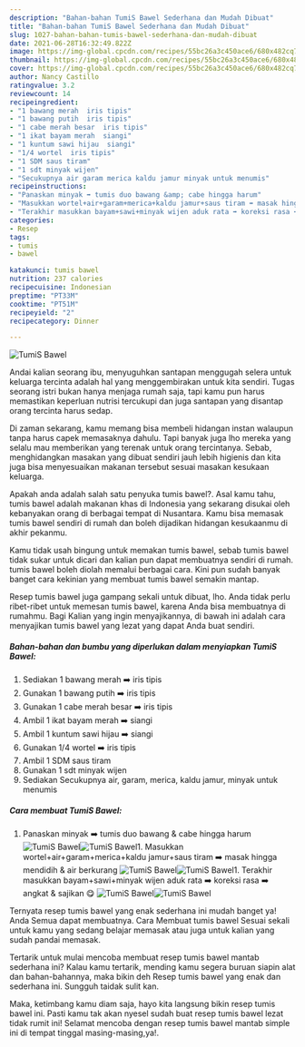 ```yaml
---
description: "Bahan-bahan TumiS Bawel Sederhana dan Mudah Dibuat"
title: "Bahan-bahan TumiS Bawel Sederhana dan Mudah Dibuat"
slug: 1027-bahan-bahan-tumis-bawel-sederhana-dan-mudah-dibuat
date: 2021-06-28T16:32:49.822Z
image: https://img-global.cpcdn.com/recipes/55bc26a3c450ace6/680x482cq70/tumis-bawel-foto-resep-utama.jpg
thumbnail: https://img-global.cpcdn.com/recipes/55bc26a3c450ace6/680x482cq70/tumis-bawel-foto-resep-utama.jpg
cover: https://img-global.cpcdn.com/recipes/55bc26a3c450ace6/680x482cq70/tumis-bawel-foto-resep-utama.jpg
author: Nancy Castillo
ratingvalue: 3.2
reviewcount: 14
recipeingredient:
- "1 bawang merah  iris tipis"
- "1 bawang putih  iris tipis"
- "1 cabe merah besar  iris tipis"
- "1 ikat bayam merah  siangi"
- "1 kuntum sawi hijau  siangi"
- "1/4 wortel  iris tipis"
- "1 SDM saus tiram"
- "1 sdt minyak wijen"
- "Secukupnya air garam merica kaldu jamur minyak untuk menumis"
recipeinstructions:
- "Panaskan minyak ➡️ tumis duo bawang &amp; cabe hingga harum"
- "Masukkan wortel+air+garam+merica+kaldu jamur+saus tiram ➡️ masak hingga mendidih &amp; air berkurang"
- "Terakhir masukkan bayam+sawi+minyak wijen aduk rata ➡️ koreksi rasa ➡️ angkat &amp; sajikan 😋"
categories:
- Resep
tags:
- tumis
- bawel

katakunci: tumis bawel 
nutrition: 237 calories
recipecuisine: Indonesian
preptime: "PT33M"
cooktime: "PT51M"
recipeyield: "2"
recipecategory: Dinner

---
```



![TumiS Bawel](https://img-global.cpcdn.com/recipes/55bc26a3c450ace6/680x482cq70/tumis-bawel-foto-resep-utama.jpg)

Andai kalian seorang ibu, menyuguhkan santapan menggugah selera untuk keluarga tercinta adalah hal yang menggembirakan untuk kita sendiri. Tugas seorang istri bukan hanya menjaga rumah saja, tapi kamu pun harus memastikan keperluan nutrisi tercukupi dan juga santapan yang disantap orang tercinta harus sedap.

Di zaman  sekarang, kamu memang bisa membeli hidangan instan walaupun tanpa harus capek memasaknya dahulu. Tapi banyak juga lho mereka yang selalu mau memberikan yang terenak untuk orang tercintanya. Sebab, menghidangkan masakan yang dibuat sendiri jauh lebih higienis dan kita juga bisa menyesuaikan makanan tersebut sesuai masakan kesukaan keluarga. 



Apakah anda adalah salah satu penyuka tumis bawel?. Asal kamu tahu, tumis bawel adalah makanan khas di Indonesia yang sekarang disukai oleh kebanyakan orang di berbagai tempat di Nusantara. Kamu bisa memasak tumis bawel sendiri di rumah dan boleh dijadikan hidangan kesukaanmu di akhir pekanmu.

Kamu tidak usah bingung untuk memakan tumis bawel, sebab tumis bawel tidak sukar untuk dicari dan kalian pun dapat membuatnya sendiri di rumah. tumis bawel boleh diolah memalui berbagai cara. Kini pun sudah banyak banget cara kekinian yang membuat tumis bawel semakin mantap.

Resep tumis bawel juga gampang sekali untuk dibuat, lho. Anda tidak perlu ribet-ribet untuk memesan tumis bawel, karena Anda bisa membuatnya di rumahmu. Bagi Kalian yang ingin menyajikannya, di bawah ini adalah cara menyajikan tumis bawel yang lezat yang dapat Anda buat sendiri.

<!--inarticleads1-->

##### Bahan-bahan dan bumbu yang diperlukan dalam menyiapkan TumiS Bawel:

1. Sediakan 1 bawang merah ➡️ iris tipis
1. Gunakan 1 bawang putih ➡️ iris tipis
1. Gunakan 1 cabe merah besar ➡️ iris tipis
1. Ambil 1 ikat bayam merah ➡️ siangi
1. Ambil 1 kuntum sawi hijau ➡️ siangi
1. Gunakan 1/4 wortel ➡️ iris tipis
1. Ambil 1 SDM saus tiram
1. Gunakan 1 sdt minyak wijen
1. Sediakan Secukupnya air, garam, merica, kaldu jamur, minyak untuk menumis




<!--inarticleads2-->

##### Cara membuat TumiS Bawel:

1. Panaskan minyak ➡️ tumis duo bawang &amp; cabe hingga harum
<img src="https://img-global.cpcdn.com/steps/e4525a782f9cbcd9/160x128cq70/tumis-bawel-langkah-memasak-1-foto.jpg" alt="TumiS Bawel"><img src="https://img-global.cpcdn.com/steps/a9a8f4b208120f50/160x128cq70/tumis-bawel-langkah-memasak-1-foto.jpg" alt="TumiS Bawel">1. Masukkan wortel+air+garam+merica+kaldu jamur+saus tiram ➡️ masak hingga mendidih &amp; air berkurang
<img src="https://img-global.cpcdn.com/steps/7eb5ae425072a4a7/160x128cq70/tumis-bawel-langkah-memasak-2-foto.jpg" alt="TumiS Bawel"><img src="https://img-global.cpcdn.com/steps/8c23c62b2bdae63f/160x128cq70/tumis-bawel-langkah-memasak-2-foto.jpg" alt="TumiS Bawel">1. Terakhir masukkan bayam+sawi+minyak wijen aduk rata ➡️ koreksi rasa ➡️ angkat &amp; sajikan 😋
<img src="https://img-global.cpcdn.com/steps/30ea6b83dba85441/160x128cq70/tumis-bawel-langkah-memasak-3-foto.jpg" alt="TumiS Bawel"><img src="https://img-global.cpcdn.com/steps/ca07245b4ee4cdf2/160x128cq70/tumis-bawel-langkah-memasak-3-foto.jpg" alt="TumiS Bawel">



Ternyata resep tumis bawel yang enak sederhana ini mudah banget ya! Anda Semua dapat membuatnya. Cara Membuat tumis bawel Sesuai sekali untuk kamu yang sedang belajar memasak atau juga untuk kalian yang sudah pandai memasak.

Tertarik untuk mulai mencoba membuat resep tumis bawel mantab sederhana ini? Kalau kamu tertarik, mending kamu segera buruan siapin alat dan bahan-bahannya, maka bikin deh Resep tumis bawel yang enak dan sederhana ini. Sungguh taidak sulit kan. 

Maka, ketimbang kamu diam saja, hayo kita langsung bikin resep tumis bawel ini. Pasti kamu tak akan nyesel sudah buat resep tumis bawel lezat tidak rumit ini! Selamat mencoba dengan resep tumis bawel mantab simple ini di tempat tinggal masing-masing,ya!.

